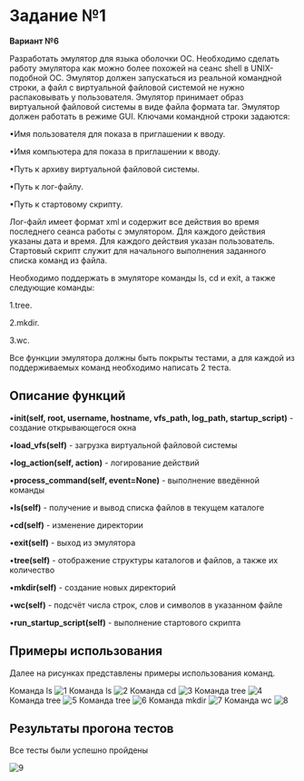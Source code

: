 <h1>Задание №1</h1>

**Вариант №6**

Разработать эмулятор для языка оболочки ОС. Необходимо сделать работу эмулятора как можно более похожей на сеанс shell в UNIX-подобной ОС. Эмулятор должен запускаться из реальной командной строки, а файл с виртуальной файловой системой не нужно распаковывать у пользователя. Эмулятор принимает образ виртуальной файловой системы в виде файла формата tar. Эмулятор должен работать в режиме GUI.
Ключами командной строки задаются:

•Имя пользователя для показа в приглашении к вводу.

•Имя компьютера для показа в приглашении к вводу.

•Путь к архиву виртуальной файловой системы.

•Путь к лог-файлу.

•Путь к стартовому скрипту.

Лог-файл имеет формат xml и содержит все действия во время последнего сеанса работы с эмулятором. Для каждого действия указаны дата и время. Для каждого действия указан пользователь.
Стартовый скрипт служит для начального выполнения заданного списка команд из файла.

Необходимо поддержать в эмуляторе команды ls, cd и exit, а также следующие команды:

1.tree.

2.mkdir.

3.wc.

Все функции эмулятора должны быть покрыты тестами, а для каждой из поддерживаемых команд необходимо написать 2 теста.

<h2>Описание функций</h2>

•**__init__(self, root, username, hostname, vfs_path, log_path, startup_script)** - создание открывающегося окна

•**load_vfs(self)** - загрузка виртуальной файловой системы

•**log_action(self, action)** - логирование действий

•**process_command(self, event=None)** - выполнение введённой команды

•**ls(self)** - получение и вывод списка файлов в текущем каталоге

•**cd(self)** - изменение директории

•**exit(self)** - выход из эмулятора

•**tree(self)** - отображение структуры каталогов и файлов, а также их количество

•**mkdir(self)** - создание новых директорий

•**wc(self)** - подсчёт числа строк, слов и символов в указанном файле

•**run_startup_script(self)** - выполнение стартового скрипта

<h2>Примеры использования</h2>

Далее на рисунках представлены примеры использования команд.

Команда ls
![1](https://github.com/user-attachments/assets/59f3756b-fe01-47df-b518-02f9a42715f1)
Команда ls
![2](https://github.com/user-attachments/assets/17c0659c-22b3-4039-b450-10a02c964896)
Команда cd
![3](https://github.com/user-attachments/assets/be4a6f59-cc1f-4fba-b336-ff45be2b127a)
Команда tree
![4](https://github.com/user-attachments/assets/c8ef860b-8113-47e8-9450-92dffac7a6d9)
Команда tree
![5](https://github.com/user-attachments/assets/68a4c25c-cea5-41e1-a5f6-447f607bfb92)
Команда tree
![6](https://github.com/user-attachments/assets/3b863812-735b-4f11-9461-c4545ff24536)
Команда mkdir
![7](https://github.com/user-attachments/assets/7dfc5ce2-17a0-49c9-8f7c-c0e7d5611a57)
Команда wc
![8](https://github.com/user-attachments/assets/e7378671-9da8-46c5-a9d4-978f1469b8e6)

<h2>Результаты прогона тестов</h2>

Все тесты были успешно пройдены

![9](https://github.com/user-attachments/assets/4da83eb2-ceea-4bc8-bbc0-41d60afb970c)

